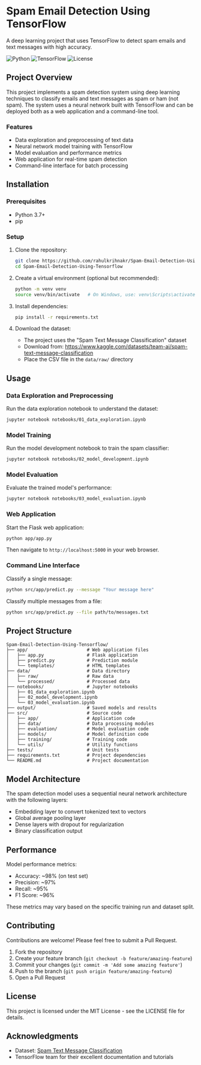# Spam Email Detection Using TensorFlow

A deep learning project that uses TensorFlow to detect spam emails and text messages with high accuracy.

![Python](https://img.shields.io/badge/python-3.7%2B-blue)
![TensorFlow](https://img.shields.io/badge/TensorFlow-2.0%2B-orange)
![License](https://img.shields.io/badge/license-MIT-green)

## Project Overview

This project implements a spam detection system using deep learning techniques to classify emails and text messages as spam or ham (not spam). The system uses a neural network built with TensorFlow and can be deployed both as a web application and a command-line tool.

### Features

- Data exploration and preprocessing of text data
- Neural network model training with TensorFlow
- Model evaluation and performance metrics
- Web application for real-time spam detection
- Command-line interface for batch processing

## Installation

### Prerequisites

- Python 3.7+
- pip

### Setup

1. Clone the repository:
   ```bash
   git clone https://github.com/rahulkrihnakr/Spam-Email-Detection-Using-Tensorflow.git
   cd Spam-Email-Detection-Using-Tensorflow
   ```

2. Create a virtual environment (optional but recommended):
   ```bash
   python -m venv venv
   source venv/bin/activate   # On Windows, use: venv\Scripts\activate
   ```

3. Install dependencies:
   ```bash
   pip install -r requirements.txt
   ```

4. Download the dataset:
   - The project uses the "Spam Text Message Classification" dataset
   - Download from: https://www.kaggle.com/datasets/team-ai/spam-text-message-classification
   - Place the CSV file in the `data/raw/` directory

## Usage

### Data Exploration and Preprocessing

Run the data exploration notebook to understand the dataset:
```bash
jupyter notebook notebooks/01_data_exploration.ipynb
```

### Model Training

Run the model development notebook to train the spam classifier:
```bash
jupyter notebook notebooks/02_model_development.ipynb
```

### Model Evaluation

Evaluate the trained model's performance:
```bash
jupyter notebook notebooks/03_model_evaluation.ipynb
```

### Web Application

Start the Flask web application:
```bash
python app/app.py
```
Then navigate to `http://localhost:5000` in your web browser.

### Command Line Interface

Classify a single message:
```bash
python src/app/predict.py --message "Your message here"
```

Classify multiple messages from a file:
```bash
python src/app/predict.py --file path/to/messages.txt
```

## Project Structure

```
Spam-Email-Detection-Using-Tensorflow/
├── app/                      # Web application files
│   ├── app.py                # Flask application
│   ├── predict.py            # Prediction module
│   └── templates/            # HTML templates
├── data/                     # Data directory
│   ├── raw/                  # Raw data
│   └── processed/            # Processed data
├── notebooks/                # Jupyter notebooks
│   ├── 01_data_exploration.ipynb
│   ├── 02_model_development.ipynb
│   └── 03_model_evaluation.ipynb
├── output/                   # Saved models and results
├── src/                      # Source code
│   ├── app/                  # Application code
│   ├── data/                 # Data processing modules
│   ├── evaluation/           # Model evaluation code
│   ├── models/               # Model definition code
│   ├── training/             # Training code
│   └── utils/                # Utility functions
├── tests/                    # Unit tests
├── requirements.txt          # Project dependencies
└── README.md                 # Project documentation
```

## Model Architecture

The spam detection model uses a sequential neural network architecture with the following layers:
- Embedding layer to convert tokenized text to vectors
- Global average pooling layer
- Dense layers with dropout for regularization
- Binary classification output

## Performance

Model performance metrics:
- Accuracy: ~98% (on test set)
- Precision: ~97%
- Recall: ~95%
- F1 Score: ~96%

These metrics may vary based on the specific training run and dataset split.

## Contributing

Contributions are welcome! Please feel free to submit a Pull Request.

1. Fork the repository
2. Create your feature branch (`git checkout -b feature/amazing-feature`)
3. Commit your changes (`git commit -m 'Add some amazing feature'`)
4. Push to the branch (`git push origin feature/amazing-feature`)
5. Open a Pull Request

## License

This project is licensed under the MIT License - see the LICENSE file for details.

## Acknowledgments

- Dataset: [Spam Text Message Classification](https://www.kaggle.com/datasets/team-ai/spam-text-message-classification)
- TensorFlow team for their excellent documentation and tutorials

